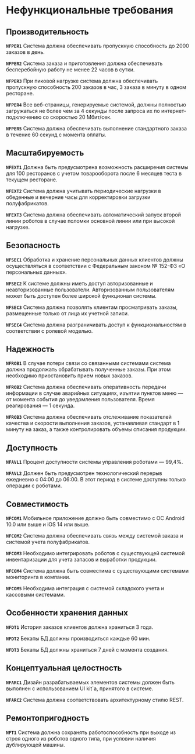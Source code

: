 # Нефункциональные требования

## Производительность

**`NFPER1`** Система должна обеспечивать пропускную способность до 2000 заказов в день.

**`NFPER2`** Система заказа и приготовления должна обеспечивать бесперебойную работу не менее 22 часов в сутки. 

**`NFPER3`** При пиковой нагрузке система должна обеспечивать пропускную способность 200 заказов в час, 3 заказа в минуту в одном ресторане.

**`NFPER4`** Все веб-страницы, генерируемые системой, должны полностью загружаться не более чем за 4 секунды после запроса их по интернет-подключению со скоростью 20 Мбит/сек. 

**`NFPER5`** Система должна обеспечивать выполнение стандартного заказа в течение 60 секунд с момента оплаты.
## Масштабируемость

**`NFEXT1`** Должна быть предусмотрена возможность расширения системы для 100 ресторанов с учетом товарооборота после 6 месяцев теста в текущем ресторане.

**`NFEXT2`** Система должна учитывать периодические нагрузки в обеденные и вечерние часы для корректировки загрузки полуфабрикатов.

**`NFEXT3`** Система должна обеспечивать автоматический запуск второй линии роботов в случае поломки основной линии или при высокой нагрузке.

## Безопасность

**`NFSEC1`** Обработка и хранение персональных данных клиентов должны осуществляться в соответствии с Федеральным законом № 152-ФЗ «О персональных данных».

**`NFSEC2`** К системе должны иметь доступ авторизованные и неавторизованные пользователи. Авторизованным пользователям может быть доступен более широкой функционал системы. 

**`NFSEC3`** Система должна позволять клиентам просматривать заказы, размещенные только от лица их учетной записи.

**`NFSEC4`** Система должна разграничивать доступ к функциональностям в соответствии с ролевой моделью.

## Надежность

**`NFROB1`** В случае потери связи со связанными системами система должна продолжать обрабатывать полученные заказы. При этом необходимо приостановить прием новых заказов.

**`NFROB2`** Система должна обеспечивать оперативность передачи информации в случае аварийных ситуациях, изъятии пунктов меню — от момента события до уведомления пользователя. Время реагирования — 1 секунда.

**`NFROB3`** Система должна обеспечивать отслеживание показателей качества и скорости выполнения заказов, устанавливая стандарт в 1 минуту на заказ, а также контролировать объемы списания продукции.

## Доступность

**`NFAVL1`** Процент доступности системы управления роботами — 99,4%.

**`NFAVL2`** Должен быть предусмотрен технологический перерыв ежедневно с 04:00 до 06:00. В этот период в системе доступны только операции с роботами.

## Совместимость

**`NFCOM1`** Мобильное приложение должно быть совместимо с ОС Android 10.0 или выше и iOS 14 или выше. 

**`NFCOM2`** Система должна обеспечивать связь между системой заказа и системой учета полуфабрикатов. 

**`NFCOM3`** Необходимо интегрировать роботов с существующей системой инвентаризации для учета запасов и выработки продукции. 

**`NFCOM4`** Система должна быть совместима с существующими системами мониторинга в компании. 

**`NFCOM5`** Необходима интеграция с системой складского учета и кассовыми системами. 
## Особенности хранения данных

**`NFDT1`** История заказов клиентов должна храниться 3 года.

**`NFDT2`** Бекапы БД должны производиться каждые 60 мин.

**`NFDT3`** Бекапы БД должны храниться 7 дней с момента создания.

## Концептуальная целостность

**`NFARC1`** Дизайн разрабатываемых элементов системы должен быть выполнен с использованием UI kit`а, принятого в системе.

**`NFARC2`** Система должна соответствовать архитектурному стилю REST. 

## Ремонтопригодность

**`NFT1`** Система должна сохранять работоспособность при выходе из строя одного из роботов одного типа, при условии наличия дублирующей машины.
